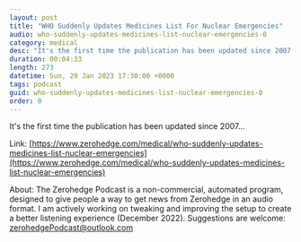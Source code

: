 ```yaml
---
layout: post
title: "WHO Suddenly Updates Medicines List For Nuclear Emergencies"
audio: who-suddenly-updates-medicines-list-nuclear-emergencies-0
category: medical
desc: "It's the first time the publication has been updated since 2007..."
duration: 00:04:33
length: 273
datetime: Sun, 29 Jan 2023 17:30:00 +0000
tags: podcast
guid: who-suddenly-updates-medicines-list-nuclear-emergencies-0
order: 0
---
```

It's the first time the publication has been updated since 2007...

Link: [https://www.zerohedge.com/medical/who-suddenly-updates-medicines-list-nuclear-emergencies](https://www.zerohedge.com/medical/who-suddenly-updates-medicines-list-nuclear-emergencies)

About: The Zerohedge Podcast is a non-commercial, automated program, designed to give people a way to get news from Zerohedge in an audio format.  I am actively working on tweaking and improving the setup to create a better listening experience (December 2022).  Suggestions are welcome: [zerohedgePodcast@outlook.com](mailto:zerohedgePodcast@outlook.com)